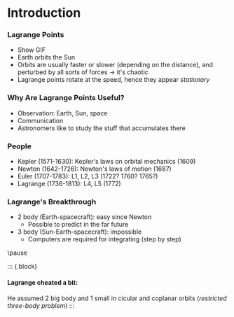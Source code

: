 # Introduction
<!-- quick, we already have too many slides -->

### Lagrange Points

* Show GIF
* Earth orbits the Sun
* Orbits are usually faster or slower (depending on the distance), and perturbed by all sorts of forces -> it's chaotic
* Lagrange points rotate at the speed, hence they appear *stationary*

### Why Are Lagrange Points Useful?
<!-- keep it short, go into details later -->

* Observation: Earth, Sun, space
* Communication
* Astronomers like to study the stuff that accumulates there

### People

* Kepler (1571-1630): Kepler's laws on orbital mechanics (1609)
* Newton (1642-1726): Newton's laws of motion (1687)
* Euler (1707-1783): L1, L2, L3 (1722? 1760? 1765?)
* Lagrange (1736-1813): L4, L5 (1772)

### Lagrange's Breakthrough

* 2 body (Earth-spacecraft): easy since Newton
    * Possible to predict in the far future
* 3 body (Sun-Earth-spacecraft): impossible
    * Computers are required for integrating (step by step)

\pause

::: {.block}
#### Lagrange cheated a bit:
He assumed 2 big body and 1 small in cicular and coplanar orbits (*restricted three-body problem*)
:::
